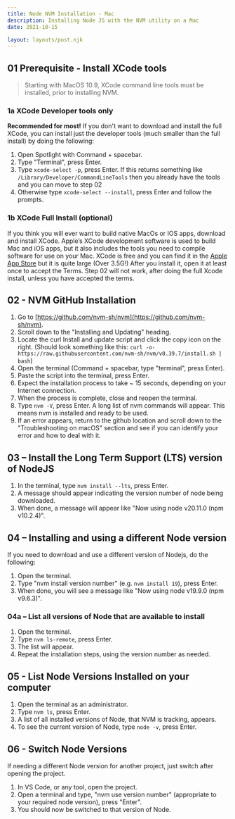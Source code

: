 ```yaml
---
title: Node NVM Installation - Mac
description: Installing Node JS with the NVM utility on a Mac
date: 2021-10-15

layout: layouts/post.njk
---
```


## 01 Prerequisite - Install XCode tools

> Starting with MacOS 10.9, XCode command line tools must be installed, prior to installing NVM.

### 1a XCode Developer tools only

**Recommended for most!** If you don't want to download and install the full XCode, you can install just the developer tools (much smaller than the full install) by doing the following:

1. Open Spotlight with Command + spacebar.
2. Type "Terminal", press Enter.
3. Type `xcode-select -p`, press Enter. If this returns something like `/Library/Developer/CommandLineTools` then you already have the tools and you can move to step 02
4. Otherwise type `xcode-select --install`, press Enter and follow the prompts.

### 1b XCode Full Install (optional)

If you think you will ever want to build native MacOs or IOS apps, download and install XCode. Apple’s XCode development software is used to build Mac and iOS apps, but it also includes the tools you need to compile software for use on your Mac. XCode is free and you can find it in the  [Apple App Store](https://apps.apple.com/us/app/xcode/id497799835?mt=12) but it is quite large (Over 3.5G!)  After you install it, open it at least once to accept the Terms.  Step 02 will not work, after doing the full Xcode install, unless you have accepted the terms.


## 02 - NVM GitHub Installation

1. Go to [https://github.com/nvm-sh/nvm](https://github.com/nvm-sh/nvm).
2. Scroll down to the "Installing and Updating" heading.
3. Locate the curl Install and update script and click the copy icon on the right. (Should look something like this: `curl -o- https://raw.githubusercontent.com/nvm-sh/nvm/v0.39.7/install.sh | bash`)
4. Open the terminal (Command + spacebar, type "terminal", press Enter).
5. Paste the script into the terminal, press Enter.
6. Expect the installation process to take ~ 15 seconds, depending on your Internet
connection.
7. When the process is complete, close and reopen the terminal.
8. Type `nvm -V`, press Enter. A long list of nvm commands will appear. This means nvm is installed and ready to be used.
9. If an error appears, return to the github location and scroll down to the
"Troubleshooting on macOS" section and see if you can identify your error and how to deal with it.

## 03 – Install the Long Term Support (LTS) version of NodeJS

1. In the terminal, type `nvm install --lts`, press Enter.
2. A message should appear indicating the version number of node being downloaded.
3. When done, a message will appear like "Now using node v20.11.0 (npm v10.2.4)".

## 04 – Installing and using a different Node version

If you need to download and use a different version of Nodejs, do the following:

1. Open the terminal.
2. Type "nvm install version number" (e.g. `nvm install 19`), press Enter.
3. When done, you will see a message like "Now using node v19.9.0 (npm v9.6.3)".

### 04a – List all versions of Node that are available to install

1. Open the terminal.
2. Type `nvm ls-remote`, press Enter.
3. The list will appear.
4. Repeat the installation steps, using the version number as needed.

## 05 - List Node Versions Installed on your computer

1. Open the terminal as an administrator.
2. Type `nvm ls`, press Enter.
3. A list of all installed versions of Node, that NVM is tracking, appears.
4. To see the current version of Node, type `node -v`, press Enter.

## 06 - Switch Node Versions

If needing a different Node version for another project, just switch after opening the project.

1. In VS Code, or any tool, open the project.
2. Open a terminal and type, "nvm use version number" (appropriate to your required
node version), press "Enter".
3. You should now be switched to that version of Node.
